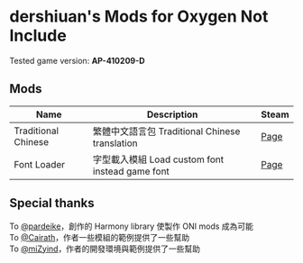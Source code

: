 # dershiuan's Mods for Oxygen Not Include
Tested game version: **AP-410209-D**


## Mods
| Name | Description | Steam |
| --- | --- | --- |
| Traditional Chinese | 繁體中文語言包 Traditional Chinese translation | [Page](https://steamcommunity.com/sharedfiles/filedetails/?id=929305589) |
| Font Loader | 字型載入模組 Load custom font instead game font | [Page](https://steamcommunity.com/sharedfiles/filedetails/?id=2114524467) |


## Special thanks
To [@pardeike](https://github.com/pardeike/Harmony)，創作的 Harmony library 使製作 ONI mods 成為可能   
To [@Cairath](https://github.com/Cairath/ONI-Mods)，作者一些模組的範例提供了一些幫助   
To [@miZyind](https://github.com/miZyind/ONI-Mods/tree/master/TraditionalChinese)，作者的開發環境與範例提供了一些幫助